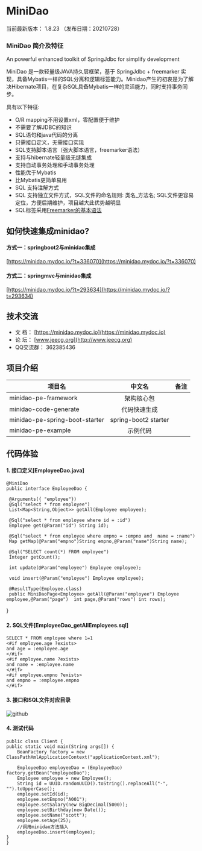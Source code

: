 MiniDao 
=======
当前最新版本： 1.8.23 （发布日期：20210728）



### MiniDao 简介及特征

An powerful enhanced toolkit of SpringJdbc for simplify development

MiniDao 是一款轻量级JAVA持久层框架，基于 SpringJdbc + freemarker 实现，具备Mybatis一样的SQL分离和逻辑标签能力。Minidao产生的初衷是为了解决Hibernate项目，在复杂SQL具备Mybatis一样的灵活能力，同时支持事务同步。 


具有以下特征:

*  O/R mapping不用设置xml，零配置便于维护
* 不需要了解JDBC的知识
* SQL语句和java代码的分离
* 只需接口定义，无需接口实现
* SQL支持脚本语言（强大脚本语言，freemarker语法）
* 支持与hibernate轻量级无缝集成
* 支持自动事务处理和手动事务处理
* 性能优于Mybatis
* 比Mybatis更简单易用
* SQL 支持注解方式
* SQL 支持独立文件方式，SQL文件的命名规则: 类名_方法名; SQL文件更容易定位，方便后期维护，项目越大此优势越明显
* SQL标签采用[Freemarker的基本语法](http://blog.csdn.net/zhangdaiscott/article/details/77505453)


如何快速集成minidao?
-----------------------------------
#### 方式一：springboot2与minidao集成
[https://minidao.mydoc.io/?t=336070](https://minidao.mydoc.io/?t=336070)

#### 方式二：springmvc与minidao集成
[https://minidao.mydoc.io/?t=293634](https://minidao.mydoc.io/?t=293634)


		

技术交流
-----------------------------------
* 文 档： [https://minidao.mydoc.io](https://minidao.mydoc.io)
* 论 坛： [www.jeecg.org](http://www.jeecg.org)
* QQ交流群： 362385436


项目介绍
-----------------------------------

| 项目名   |      中文名      |  备注 |
|----------|:-------------:|------:|
| minidao-pe-framework| 架构核心包|     |
| minidao-code-generate |  代码快速生成 |  |
| minidao-pe-spring-boot-starter | spring-boot2 starter  |  |
| minidao-pe-example | 示例代码 |     |	 
	
	
代码体验
-----------------------------------
#### 1. 接口定义[EmployeeDao.java]  
    @MiniDao
    public interface EmployeeDao {
	
     @Arguments({ "employee"})
	 @Sql("select * from employee")
	 List<Map<String,Object>> getAll(Employee employee);
    
     @Sql("select * from employee where id = :id")
	 Employee get(@Param("id") String id);
    
	 @Sql("select * from employee where empno = :empno and  name = :name")
     Map getMap(@Param("empno")String empno,@Param("name")String name);

     @Sql("SELECT count(*) FROM employee")
     Integer getCount();

     int update(@Param("employee") Employee employee);

     void insert(@Param("employee") Employee employee);
	 
	 @ResultType(Employee.class)
	 public MiniDaoPage<Employee> getAll(@Param("employee") Employee employee,@Param("page")  int page,@Param("rows") int rows);
   }
    
    
#### 2. SQL文件[EmployeeDao_getAllEmployees.sql]
    SELECT * FROM employee where 1=1 
    <#if employee.age ?exists>
	and age = :employee.age
    </#if>
    <#if employee.name ?exists>
	and name = :employee.name
    </#if>
    <#if employee.empno ?exists>
	and empno = :employee.empno
    </#if>

#### 3. 接口和SQL文件对应目录

![github](http://www.jeecg.org/data/attachment/forum/201308/18/224051ey14ehqe000iegja.jpg "minidao")

	
#### 4. 测试代码
    public class Client {
    public static void main(String args[]) {
		BeanFactory factory = new ClassPathXmlApplicationContext("applicationContext.xml");
     		
		EmployeeDao employeeDao = (EmployeeDao) factory.getBean("employeeDao");
		Employee employee = new Employee();
		String id = UUID.randomUUID().toString().replaceAll("-", "").toUpperCase();
		employee.setId(id);
		employee.setEmpno("A001");
		employee.setSalary(new BigDecimal(5000));
		employee.setBirthday(new Date());
		employee.setName("scott");
		employee.setAge(25);
		//调用minidao方法插入
		employeeDao.insert(employee);
	}
    }

